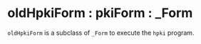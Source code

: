 # oldHpkiForm : pkiForm : _Form

`oldHpkiForm` is a subclass of `_Form` to execute the `hpki` program.
